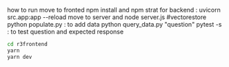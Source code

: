 how to run 
move to fronted npm install and npm strat
for backend : uvicorn src.app:app --reload
move to server and node server.js
#vectorestore
python populate.py : to add data
python query_data.py "question"
pytest -s : to test question and expected response
```bash
cd r3frontend
yarn
yarn dev
```
